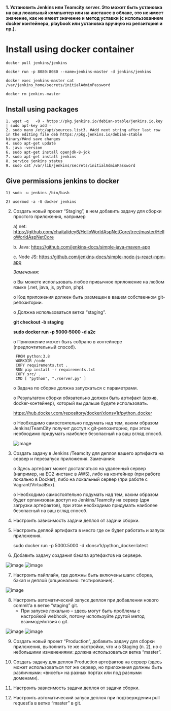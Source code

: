 
**1. Установить Jenkins или Teamcity server. Это может быть установка на ваш локальный компьютер или на инстансе в облаке, это не имеет значение, как не имеет значение и метод уставки (с использованием docker контейнера, playbook или установка вручную из репзитория и пр.).**

# Install using docker container
    docker pull jenkins/jenkins

    docker run -p 8080:8080 --name=jenkins-master -d jenkins/jenkins

    docker exec jenkins-master cat /var/jenkins_home/secrets/initialAdminPassword
    
    docker rm jenkins-master

## Install using packages
    1. wget -q   -O - https://pkg.jenkins.io/debian-stable/jenkins.io.key | sudo apt-key add -
    2. sudo nano /etc/apt/sources.list3. #Add next string after last row in the editing file deb https://pkg.jenkins.io/debian-stable binary/#And save changes
    4. sudo apt-get update
    5. java -version
    6. sudo apt-get install openjdk-8-jdk
    7. sudo apt-get install jenkins
    8. service jenkins status
    9. sudo cat /var/lib/jenkins/secrets/initialAdminPassword

    
## Give permissions jenkins to docker

    1) sudo -u jenkins /bin/bash

    2) usermod -a -G docker jenkins


2. Создать новый проект “Staging”, в нем добавить задачу для сборки простого приложения, например 

    a) net: https://github.com/chaitalidey6/HelloWorldAspNetCore/tree/master/HelloWorldAspNetCore

    b.	Java: https://github.com/jenkins-docs/simple-java-maven-app

    c.	Node JS: https://github.com/jenkins-docs/simple-node-js-react-npm-app 
    
    *Замечания:*
    
    o Вы можете использовать любое привычное приложение на любом языке (.net, java, js, python, php).
    
    o	Код приложения должен быть размещен в вашем собственном git-репозитории.
    
    o	Должна использоваться ветка “staging”.
    
    **git checkout -b staging**

    **sudo docker run -p 5000:5000 -d a2c**

    o	Приложение может быть собрано в контейнере (предпочтительный способ).
            
        FROM python:3.8
        WORKDIR /code
        COPY requirements.txt .
        RUN pip install -r requirements.txt
        COPY src/ .
        CMD [ "python", "./server.py" ]

    o	Задача по сборке должна запускаться с параметрами.
    
    o	Результатом сборки обязательно должен быть артифакт (архив, docker-контейнер), который вы дальше будете использовать.

    https://hub.docker.com/repository/docker/xlonsv1r/python_docker

    o	Необходимо самостоятельно подумать над тем, каким образом Jenkins/TeamCity получит доступ к git-репозиторию, при этом необходимо придумать наиболее безопасный на ваш вгляд способ.

    ![image](https://user-images.githubusercontent.com/49572117/118401678-3a429800-b66f-11eb-86f2-a217d57de2c0.png)


3. Создать задачу в Jenkins /Teamcity для деплоя вашего артифакта на сервер и перезапуск приложения.
    Замечания:
    
    o	Здесь артефакт может доставляться на удаленный сервер (например, на EC2 инстанс в AWS), либо на контейнер (при работе локально в Docker), либо на локальный сервер (при работе с Vagrant/VirtualBox).
    
    o	Необходимо самостоятельно подумать над тем, каким образом будет организован доступ из Jenkins/Teamcity на сервер (дря загрузки артефактов), при этом необходимо придумать наиболее безопасный на ваш вгляд способ.


4. Настроить зависимость задачи деплоя от задачи сборки.


5. Настроить деплой артифакта в место где он будет работать и запуск приложения.

    sudo docker run -p 5000:5000 -d xlonsv1r/python_docker:latest


6.	Добавить задачу создания бэкапа артефактов на сервере.

![image](https://user-images.githubusercontent.com/49572117/118401831-dff60700-b66f-11eb-96a8-3a17959cc60e.png)
![image](https://user-images.githubusercontent.com/49572117/118524376-c247a100-b746-11eb-8719-0b133f141337.png)

7.	Настроить пайплайн, где должны быть включены шаги: сборка, бэкап и деплой (опционально: тестирование).


![image](https://user-images.githubusercontent.com/49572117/118530061-e27a5e80-b74c-11eb-9af5-7f684d1c4eeb.png)


8.	Настроить автоматический запуск деплоя при добавлении нового commit’а в ветке “staging” git.
    * При запуске локально – здесь могут быть проблемы с настройкой webhook, потому используйте другой метод взаимодействия с git.

![image](https://user-images.githubusercontent.com/49572117/118401887-23e90c00-b670-11eb-9412-51912b652dd2.png)
![image](https://user-images.githubusercontent.com/49572117/118401922-424f0780-b670-11eb-97e7-127d73c0b37b.png)

9.	Создать новый проект “Production”, добавить задачу для сборки приложения, выполнить те же настройки, что и в Staging (п. 2), но с небольшими изменениями: должна использоваться ветка “master”.

10.	Создать задачу для деплоя Production артефактов на сервер (здесь может использоваться тот же сервер, но приложения должны быть различными: «висеть» на разных портах или под разными доменами).

11.	Настроить зависимость задачи деплоя от задачи сборки.

12.	Настроить автоматический запуск деплоя при подтверждении pull request’а в ветке “master” в git.
